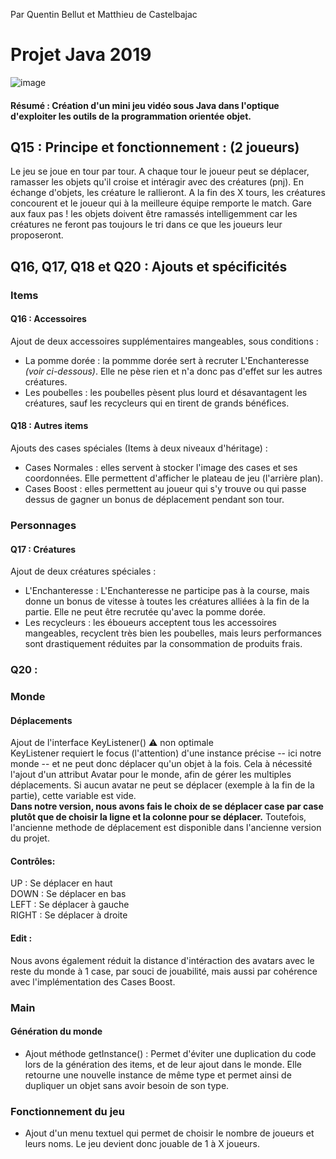 Par Quentin Bellut et Matthieu de Castelbajac
# Projet Java 2019

![image](https://user-images.githubusercontent.com/47456539/70750135-166a7c80-1d2e-11ea-93e0-5a05082804fa.PNG)


#### Résumé : Création d'un mini jeu vidéo sous Java dans l'optique d'exploiter les outils de la programmation orientée objet.
         
## Q15 : Principe et fonctionnement : (2 joueurs)

  Le jeu se joue en tour par tour. 
  A chaque tour le joueur peut se déplacer, ramasser les objets qu'il croise et intéragir avec des créatures (pnj).
  En échange d'objets, les créature le rallieront.
  A la fin des X tours, les créatures concourent et  le joueur qui à la meilleure équipe remporte le match.
  Gare aux faux pas ! les objets doivent être ramassés intelligemment car les créatures ne feront pas toujours le tri dans ce que les joueurs leur proposeront.
  


## Q16, Q17, Q18 et Q20 : Ajouts et spécificités

  ### Items
  #### Q16 : Accessoires 
  Ajout de deux accessoires supplémentaires mangeables, sous conditions : 
  * La pomme dorée : la pommme dorée sert à recruter L'Enchanteresse *(voir ci-dessous)*. Elle ne pèse rien et n'a donc pas d'effet sur les autres créatures.
  * Les poubelles : les poubelles pèsent plus lourd et désavantagent les créatures, sauf les recycleurs qui en tirent de grands bénéfices.
  #### Q18 : Autres items
  Ajouts des cases spéciales (Items à deux niveaux d'héritage) :
  * Cases Normales : elles servent à stocker l'image des cases et ses coordonnées. Elle permettent d'afficher le plateau de jeu (l'arrière plan).
  * Cases Boost : elles permettent au joueur qui s'y trouve ou qui passe dessus de gagner un bonus de déplacement pendant son tour.
  
  ### Personnages
  #### Q17 : Créatures
  Ajout de deux créatures spéciales :
  * L'Enchanteresse : L'Enchanteresse ne participe pas à la course, mais donne un bonus de vitesse à toutes les créatures alliées à la fin de la partie. Elle ne peut être recrutée qu'avec la pomme dorée.
  * Les recycleurs : les éboueurs acceptent tous les accessoires mangeables, recyclent très bien les poubelles, mais leurs performances sont drastiquement réduites par la consommation de produits frais. 
 
  ### Q20 :       
  ### Monde  
  #### Déplacements
  Ajout de l'interface KeyListener() 
  :warning: non optimale   
  KeyListener requiert le focus (l'attention) d'une instance précise -- ici notre monde -- et ne peut donc déplacer qu'un objet à la fois. Cela à nécessité l'ajout d'un attribut Avatar pour le monde, afin de gérer les multiples déplacements. Si aucun avatar ne peut se déplacer (exemple à la fin de la partie), cette variable est vide.    
  __Dans notre version, nous avons fais le choix de se déplacer case par case plutôt que de choisir la ligne et la colonne pour se déplacer.__ Toutefois, l'ancienne methode de déplacement est disponible dans l'ancienne version du projet.  
  #### Contrôles:   
  UP    : Se déplacer en haut  
  DOWN  : Se déplacer en bas  
  LEFT  : Se déplacer à gauche  
  RIGHT : Se déplacer à droite  
  #### Edit : 
  Nous avons également réduit la distance d'intéraction des avatars avec le reste du monde à 1 case, par souci de jouabilité, mais aussi par cohérence avec l'implémentation des Cases Boost.
  
  ### Main  
  #### Génération du monde
  * Ajout méthode getInstance() : Permet d'éviter une duplication du code lors de la génération des items, et de leur ajout dans le monde. Elle retourne une nouvelle instance de même type et permet ainsi de dupliquer un objet sans avoir besoin de son type.
  ### Fonctionnement du jeu
  * Ajout d'un menu textuel qui permet de choisir le nombre de joueurs et leurs noms. Le jeu devient donc jouable de 1 à X joueurs.
  
  
  
